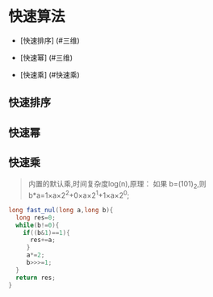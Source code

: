 # 快速算法

- [快速排序] (#三维)
 
- [快速幂] (#三维)
 
- [快速乘] (#快速乘)

## <a name='快排'>快速排序</a>

## <a name='快速幂'>快速幂</a>

## <a name='快速乘'>快速乘</a>
>内置的默认乘,时间复杂度log(n),原理： 如果 b=(101)<sub>2</sub>,则b*a=1&times;a&times;2<sup>2</sup>+0&times;a&times;2<sup>1</sup>+1&times;a&times;2<sup>0</sup>;

```java
long fast_nul(long a,long b){
  long res=0;
  while(b!=0){
    if((b&1)==1){
      res+=a;
     }
     a*=2;
     b>>>=1;
  }
  return res;
}
```
